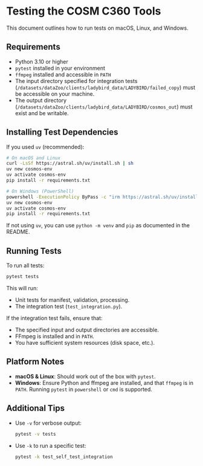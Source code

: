# Testing the COSM C360 Tools

This document outlines how to run tests on macOS, Linux, and Windows.

## Requirements

- Python 3.10 or higher
- `pytest` installed in your environment
- `ffmpeg` installed and accessible in `PATH`
- The input directory specified for integration tests (`/datasets/dataZoo/clients/ladybird_data/LADYBIRD/failed_copy`) must be accessible on your machine.
- The output directory (`/datasets/dataZoo/clients/ladybird_data/LADYBIRD/cosmos_out`) must exist and be writable.

## Installing Test Dependencies

If you used `uv` (recommended):

```bash
# On macOS and Linux
curl -LsSf https://astral.sh/uv/install.sh | sh
uv new cosmos-env
uv activate cosmos-env
pip install -r requirements.txt

# On Windows (PowerShell)
powershell -ExecutionPolicy ByPass -c "irm https://astral.sh/uv/install.ps1 | iex"
uv new cosmos-env
uv activate cosmos-env
pip install -r requirements.txt
```

If not using `uv`, you can use `python -m venv` and `pip` as documented in the README.

## Running Tests

To run all tests:
```bash
pytest tests
```

This will run:
- Unit tests for manifest, validation, processing.
- The integration test (`test_integration.py`).

If the integration test fails, ensure that:
- The specified input and output directories are accessible.
- FFmpeg is installed and in `PATH`.
- You have sufficient system resources (disk space, etc.).

## Platform Notes

- **macOS & Linux**: Should work out of the box with `pytest`.
- **Windows**: Ensure Python and ffmpeg are installed, and that `ffmpeg` is in `PATH`. Running `pytest` in `powershell` or `cmd` is supported.

## Additional Tips

- Use `-v` for verbose output:
  ```bash
  pytest -v tests
  ```
- Use `-k` to run a specific test:
  ```bash
  pytest -k test_self_test_integration
  ```